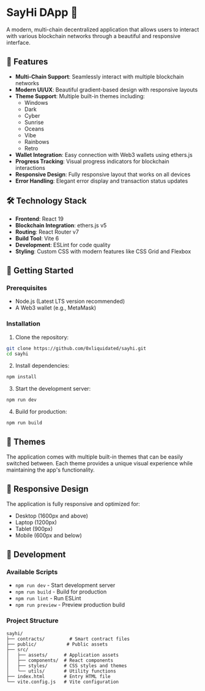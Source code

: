 # SayHi DApp 👋

A modern, multi-chain decentralized application that allows users to interact with various blockchain networks through a beautiful and responsive interface.

## 🌟 Features

- **Multi-Chain Support**: Seamlessly interact with multiple blockchain networks
- **Modern UI/UX**: Beautiful gradient-based design with responsive layouts
- **Theme Support**: Multiple built-in themes including:
  - Windows
  - Dark
  - Cyber
  - Sunrise
  - Oceans
  - Vibe
  - Rainbows
  - Retro
- **Wallet Integration**: Easy connection with Web3 wallets using ethers.js
- **Progress Tracking**: Visual progress indicators for blockchain interactions
- **Responsive Design**: Fully responsive layout that works on all devices
- **Error Handling**: Elegant error display and transaction status updates

## 🛠️ Technology Stack

- **Frontend**: React 19
- **Blockchain Integration**: ethers.js v5
- **Routing**: React Router v7
- **Build Tool**: Vite 6
- **Development**: ESLint for code quality
- **Styling**: Custom CSS with modern features like CSS Grid and Flexbox

## 🚀 Getting Started

### Prerequisites

- Node.js (Latest LTS version recommended)
- A Web3 wallet (e.g., MetaMask)

### Installation

1. Clone the repository:
```bash
git clone https://github.com/0xliquidated/sayhi.git
cd sayhi
```

2. Install dependencies:
```bash
npm install
```

3. Start the development server:
```bash
npm run dev
```

4. Build for production:
```bash
npm run build
```

## 🎨 Themes

The application comes with multiple built-in themes that can be easily switched between. Each theme provides a unique visual experience while maintaining the app's functionality.

## 📱 Responsive Design

The application is fully responsive and optimized for:
- Desktop (1600px and above)
- Laptop (1200px)
- Tablet (900px)
- Mobile (600px and below)

## 🔧 Development

### Available Scripts

- `npm run dev` - Start development server
- `npm run build` - Build for production
- `npm run lint` - Run ESLint
- `npm run preview` - Preview production build

### Project Structure

```
sayhi/
├── contracts/         # Smart contract files
├── public/           # Public assets
├── src/
│   ├── assets/      # Application assets
│   ├── components/  # React components
│   ├── styles/      # CSS styles and themes
│   └── utils/       # Utility functions
├── index.html       # Entry HTML file
└── vite.config.js   # Vite configuration
```

